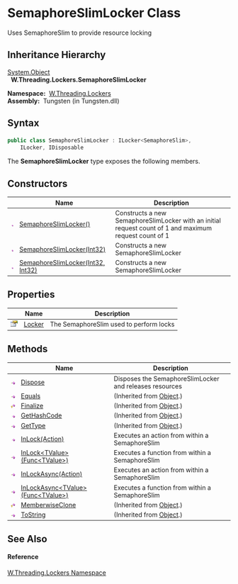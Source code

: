 SemaphoreSlimLocker Class
=========================
   Uses SemaphoreSlim to provide resource locking


Inheritance Hierarchy
---------------------
[System.Object][1]  
  **W.Threading.Lockers.SemaphoreSlimLocker**  

  **Namespace:**  [W.Threading.Lockers][2]  
  **Assembly:**  Tungsten (in Tungsten.dll)

Syntax
------

```csharp
public class SemaphoreSlimLocker : ILocker<SemaphoreSlim>, 
	ILocker, IDisposable
```

The **SemaphoreSlimLocker** type exposes the following members.


Constructors
------------

                 | Name                                   | Description                                                                                            
---------------- | -------------------------------------- | ------------------------------------------------------------------------------------------------------ 
![Public method] | [SemaphoreSlimLocker()][3]             | Constructs a new SemaphoreSlimLocker with an initial request count of 1 and maximum request count of 1 
![Public method] | [SemaphoreSlimLocker(Int32)][4]        | Constructs a new SemaphoreSlimLocker                                                                   
![Public method] | [SemaphoreSlimLocker(Int32, Int32)][5] | Constructs a new SemaphoreSlimLocker                                                                   


Properties
----------

                   | Name        | Description                             
------------------ | ----------- | --------------------------------------- 
![Public property] | [Locker][6] | The SemaphoreSlim used to perform locks 


Methods
-------

                    | Name                                          | Description                                             
------------------- | --------------------------------------------- | ------------------------------------------------------- 
![Public method]    | [Dispose][7]                                  | Disposes the SemaphoreSlimLocker and releases resources 
![Public method]    | [Equals][8]                                   | (Inherited from [Object][1].)                           
![Protected method] | [Finalize][9]                                 | (Inherited from [Object][1].)                           
![Public method]    | [GetHashCode][10]                             | (Inherited from [Object][1].)                           
![Public method]    | [GetType][11]                                 | (Inherited from [Object][1].)                           
![Public method]    | [InLock(Action)][12]                          | Executes an action from within a SemaphoreSlim          
![Public method]    | [InLock&lt;TValue>(Func&lt;TValue>)][13]      | Executes a function from within a SemaphoreSlim         
![Public method]    | [InLockAsync(Action)][14]                     | Executes an action from within a SemaphoreSlim          
![Public method]    | [InLockAsync&lt;TValue>(Func&lt;TValue>)][15] | Executes a function from within a SemaphoreSlim         
![Protected method] | [MemberwiseClone][16]                         | (Inherited from [Object][1].)                           
![Public method]    | [ToString][17]                                | (Inherited from [Object][1].)                           


See Also
--------

#### Reference
[W.Threading.Lockers Namespace][2]  

[1]: http://msdn.microsoft.com/en-us/library/e5kfa45b
[2]: ../README.md
[3]: _ctor.md
[4]: _ctor_1.md
[5]: _ctor_2.md
[6]: Locker.md
[7]: Dispose.md
[8]: http://msdn.microsoft.com/en-us/library/bsc2ak47
[9]: http://msdn.microsoft.com/en-us/library/4k87zsw7
[10]: http://msdn.microsoft.com/en-us/library/zdee4b3y
[11]: http://msdn.microsoft.com/en-us/library/dfwy45w9
[12]: InLock.md
[13]: InLock__1.md
[14]: InLockAsync.md
[15]: InLockAsync__1.md
[16]: http://msdn.microsoft.com/en-us/library/57ctke0a
[17]: http://msdn.microsoft.com/en-us/library/7bxwbwt2
[Public method]: ../../_icons/pubmethod.gif "Public method"
[Public property]: ../../_icons/pubproperty.gif "Public property"
[Protected method]: ../../_icons/protmethod.gif "Protected method"